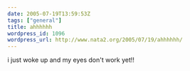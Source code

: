```yaml
---
date: 2005-07-19T13:59:53Z
tags: ["general"]
title: ahhhhhh
wordpress_id: 1096
wordpress_url: http://www.nata2.org/2005/07/19/ahhhhhh/
---
```


i just woke up and my eyes don't work yet!!
